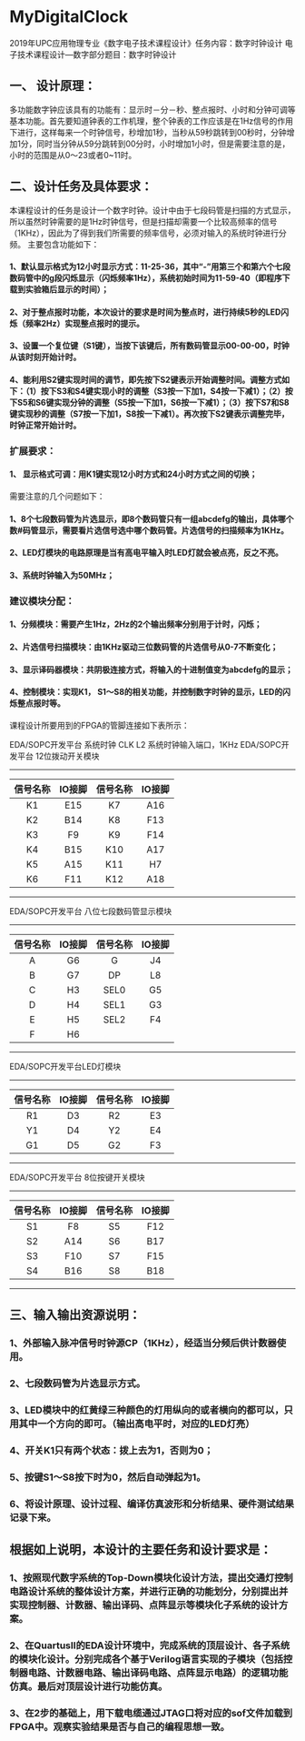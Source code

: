 # MyDigitalClock
2019年UPC应用物理专业《数字电子技术课程设计》任务内容：数字时钟设计
电子技术课程设计—数字部分题目：数字时钟设计
## 一、	设计原理：
多功能数字钟应该具有的功能有：显示时－分－秒、整点报时、小时和分钟可调等基本功能。首先要知道钟表的工作机理，整个钟表的工作应该是在1Hz信号的作用下进行，这样每来一个时钟信号，秒增加1秒，当秒从59秒跳转到00秒时，分钟增加1分，同时当分钟从59分跳转到00分时，小时增加1小时，但是需要注意的是，小时的范围是从0～23或者0~11时。
## 二、设计任务及具体要求：
本课程设计的任务是设计一个数字时钟。设计中由于七段码管是扫描的方式显示，所以虽然时钟需要的是1Hz时钟信号，但是扫描却需要一个比较高频率的信号（1KHz），因此为了得到我们所需要的频率信号，必须对输入的系统时钟进行分频。
主要包含功能如下：
#### 1、默认显示格式为12小时显示方式：11-25-36，其中“-”用第三个和第六个七段数码管中的g段闪烁显示（闪烁频率1Hz），系统初始时间为11-59-40（即程序下载到实验箱后显示的时间）；
#### 2、对于整点报时功能，本次设计的要求是时间为整点时，进行持续5秒的LED闪烁（频率2Hz）实现整点报时的提示。
#### 3、设置一个复位键（S1键），当按下该键后，所有数码管显示00-00-00，时钟从该时刻开始计时。
#### 4、能利用S2键实现时间的调节，即先按下S2键表示开始调整时间。调整方式如下：（1）按下S3和S4键实现小时的调整（S3按一下加1，S4按一下减1）；（2）按下S5和S6键实现分钟的调整（S5按一下加1，S6按一下减1）；（3）按下S7和S8键实现秒的调整（S7按一下加1，S8按一下减1）。再次按下S2键表示调整完毕，时钟正常开始计时。
### 扩展要求：

#### 1、	显示格式可调：用K1键实现12小时方式和24小时方式之间的切换；
需要注意的几个问题如下：
#### 1、8个七段数码管为片选显示，即8个数码管只有一组abcdefg的输出，具体哪个数#码管显示，需要看片选信号选中哪个数码管。片选信号的扫描频率为1KHz。
#### 2、LED灯模块的电路原理是当有高电平输入时LED灯就会被点亮，反之不亮。
#### 3、系统时钟输入为50MHz；
### 建议模块分配：
#### 1、分频模块：需要产生1Hz，2Hz的2个输出频率分别用于计时，闪烁；
#### 2、片选信号扫描模块：由1KHz驱动三位数码管的片选信号从0-7不断变化；
#### 3、显示译码器模块：共阴极连接方式，将输入的十进制值变为abcdefg的显示；
#### 4、控制模块：实现K1， S1～S8的相关功能，并控制数字时钟的显示，LED的闪烁整点报时等。
课程设计所要用到的FPGA的管脚连接如下表所示：

EDA/SOPC开发平台	系统时钟
CLK	L2	系统时钟输入端口，1KHz
EDA/SOPC开发平台	12位拨动开关模块

-----
|信号名称| IO接脚 |信号名称| IO接脚|
| :---: | :----:| :-----: | :--:   |
| K1|E15|K7|A16|
| K2| B14|K8| F13|
| K3| F9|K9| F14|
| K4| B15|K10| A17|
| K5| A15|K11| H7|
| K6|F11| K12|A18|
----

EDA/SOPC开发平台	八位七段数码管显示模块

----
|信号名称| IO接脚 |信号名称| IO接脚|
| :---: | :----:| :-----: | :--:   |
|A	|G6	|G	|J4
|B	|G7	|DP	|L8
|C	|H3	|SEL0|G5
|D	|H4	|SEL1|G3
|E	|H5	|SEL2|F4
|F	|H6		
----

EDA/SOPC开发平台LED灯模块

-----
|信号名称| IO接脚 |信号名称| IO接脚|
| :---: | :----:| :-----: | :--:   |
|R1| D3	|R2|	E3
|Y1 |D4	|Y2	|E4
|G1 |D5	|G2	|F3
-----

EDA/SOPC开发平台	8位按键开关模块

-----
|信号名称| IO接脚 |信号名称| IO接脚|
| :---: | :----:| :-----: | :--:   |
|S1	|F8	|S5	|F12
|S2	|A14|	S6|	B17
|S3	|F10|	S7|	F15
|S4	|B16|	S8|	B18
-----

## 三、输入输出资源说明：
### 1、外部输入脉冲信号时钟源CP（1KHz），经适当分频后供计数器使用。
### 2、七段数码管为片选显示方式。
### 3、LED模块中的红黄绿三种颜色的灯用纵向的或者横向的都可以，只用其中一个方向的即可。（输出高电平时，对应的LED灯亮）
### 4、开关K1只有两个状态：拨上去为1，否则为0；
### 5、按键S1～S8按下时为0，然后自动弹起为1。
### 6、将设计原理、设计过程、编译仿真波形和分析结果、硬件测试结果记录下来。
## 根据如上说明，本设计的主要任务和设计要求是：
### 1、按照现代数字系统的Top-Down模块化设计方法，提出交通灯控制电路设计系统的整体设计方案，并进行正确的功能划分，分别提出并实现控制器、计数器、输出译码、点阵显示等模块化子系统的设计方案。
### 2、在QuartusⅡ的EDA设计环境中，完成系统的顶层设计、各子系统的模块化设计。分别完成各个基于Verilog语言实现的子模块（包括控制器电路、计数器电路、输出译码电路、点阵显示电路）的逻辑功能仿真。最后对顶层设计进行功能仿真。 
### 3、在2步的基础上，用下载电缆通过JTAG口将对应的sof文件加载到FPGA中。观察实验结果是否与自己的编程思想一致。

